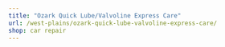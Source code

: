 ```yaml
---
title: "Ozark Quick Lube/Valvoline Express Care"
url: /west-plains/ozark-quick-lube-valvoline-express-care/
shop: car repair
---
```


